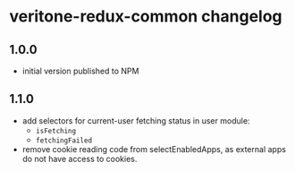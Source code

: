 # veritone-redux-common changelog

## 1.0.0
* initial version published to NPM

## 1.1.0
* add selectors for current-user fetching status in user module:
  * `isFetching`
  * `fetchingFailed`
* remove cookie reading code from selectEnabledApps, as external apps do not have access to cookies.
